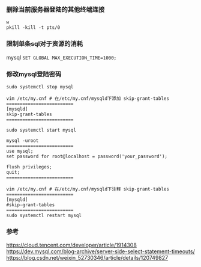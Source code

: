 
### 删除当前服务器登陆的其他终端连接
```shell
w
pkill -kill -t pts/0 
```


### 限制单条sql对于资源的消耗
mysql
`SET GLOBAL MAX_EXECUTION_TIME=1000;`

### 修改mysql登陆密码
```shell
sudo systemctl stop mysql

vim /etc/my.cnf # 在/etc/my.cnf/mysqld下添加 skip-grant-tables
=========================
[mysqld]
skip-grant-tables
=========================

sudo systemctl start mysql

mysql -uroot
=========================
use mysql;
set password for root@localhost = password('your_password');

flush privileges;
quit;
=========================

vim /etc/my.cnf # 在/etc/my.cnf/mysqld下注释 skip-grant-tables
=========================
[mysqld]
#skip-grant-tables
=========================
sudo systemctl restart mysql
```


### 参考
https://cloud.tencent.com/developer/article/1914308
https://dev.mysql.com/blog-archive/server-side-select-statement-timeouts/
https://blog.csdn.net/weixin_52730346/article/details/120749827